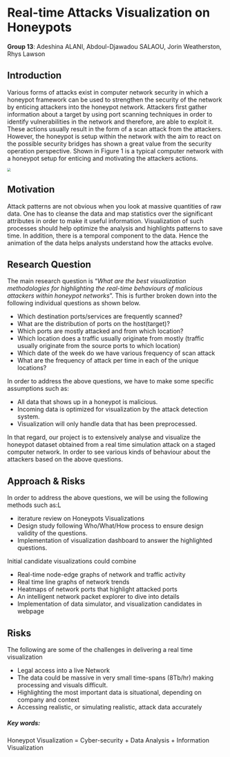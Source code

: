 # Real-time Attacks Visualization on Honeypots

**Group 13**: Adeshina ALANI, Abdoul-Djawadou SALAOU, Jorin Weatherston, Rhys Lawson 

## Introduction

Various forms of attacks exist in computer network security in which a honeypot framework can be used to strengthen the security of the network by enticing attackers into the honeypot network. Attackers first gather information about a target by using port scanning techniques in order to identify vulnerabilities in the network and therefore, are able to exploit it. These actions usually result in the form of a scan attack from the attackers. However, the honeypot is setup within the network with the aim to react on the possible security bridges has shown a great value from the security operation perspective. Shown in Figure 1 is a typical computer network with a honeypot setup for enticing and motivating the attackers actions.

<img src="https://lh3.googleusercontent.com/5Y0ao6APPzkOUOvjZ4qA49ynJlwS55izwamSF-oNEv-KVCGJm8h95GdpyQASYaG9MF1GueON1PLxSFAZmFljdbHu-6xHUotKGwYByESPhYxeMI1I2xdbTJ6R_uVKXSLTAe3wei_M" style="zoom:50%">

## Motivation

Attack patterns are not obvious when you look at massive quantities of raw data. One has to cleanse the data and map statistics over the significant attributes in order to make it useful information. Visualization of such processes should help optimize the analysis and highlights patterns to save time. In addition, there is a temporal component to the data. Hence the animation of the data helps analysts understand how the attacks evolve.

## Research Question

The main research question is “*What are the best visualization methodologies for highlighting the real-time behaviours of malicious attackers within honeypot networks*”. This is further broken down into the following individual questions as shown below.

- Which destination ports/services are frequently scanned?
- What are the distribution of ports on the host(target)?
- Which ports are mostly attacked and from which location?
- Which location does a traffic usually originate from mostly (traffic usually originate from the source ports to which location)
- Which date of the week do we have various frequency of scan attack
- What are the frequency of attack per time in each of the unique locations?

In order to address the above questions, we have to make some specific assumptions such as:

- All data that shows up in a honeypot is malicious. 
- Incoming data is optimized for visualization by the attack detection system.
- Visualization will only handle data that has been preprocessed.

In that regard, our project is to extensively analyse and visualize the honeypot dataset obtained from a real time simulation attack on a staged computer network. In order to see various kinds of behaviour about the attackers based on the above questions.

## Approach & Risks

In order to address the above questions, we will be using the following methods such as:L

- iterature review on  Honeypots Visualizations 
- Design study following Who/What/How process to ensure design validity of the questions.
- Implementation of visualization dashboard to answer the highlighted questions.

Initial candidate visualizations could combine 

- Real-time node-edge graphs of network and traffic activity 
- Real time line graphs of network trends
- Heatmaps of network ports that highlight attacked ports
- An intelligent network packet explorer to dive into details
- Implementation of data simulator, and visualization candidates in webpage

## Risks

The following  are some of the challenges in delivering a real time visualization 

- Legal access into a live Network
- The data could be massive in very small time-spans (8Tb/hr) making processing and visuals difficult.
- Highlighting the most important data is situational, depending on company and context
- Accessing realistic, or simulating realistic, attack data accurately



##### Key words:

Honeypot Visualization = Cyber-security + Data Analysis + Information Visualization